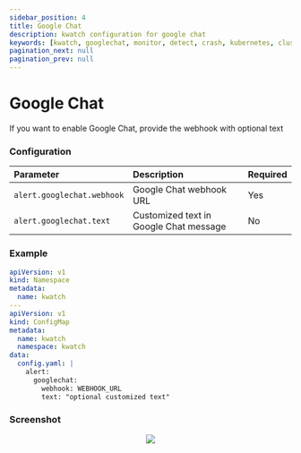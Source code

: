 ```yaml
---
sidebar_position: 4
title: Google Chat
description: kwatch configuration for google chat
keywords: [kwatch, googlechat, monitor, detect, crash, kubernetes, cluster]
pagination_next: null
pagination_prev: null
---
```


# Google Chat

If you want to enable Google Chat, provide the webhook with optional text

### Configuration

| Parameter                  |  Description                              | Required       |
|:---------------------------|:----------------------------------------- |:-------------- |
| `alert.googlechat.webhook` |  Google Chat webhook URL                  | Yes            |
| `alert.googlechat.text`    |  Customized text in Google Chat message   | No             |


### Example


```yaml
apiVersion: v1
kind: Namespace
metadata:
  name: kwatch
---
apiVersion: v1
kind: ConfigMap
metadata:
  name: kwatch
  namespace: kwatch
data:
  config.yaml: |
    alert:
      googlechat:
        webhook: WEBHOOK_URL
        text: "optional customized text"
```

### Screenshot

<p align="center">
    <img src="./../../img/googlechat.png" />
</p>